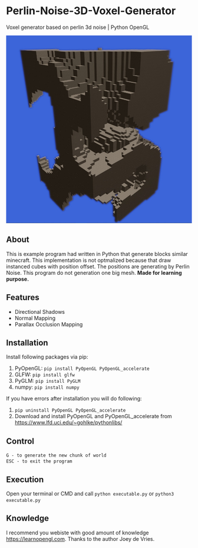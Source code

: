 # Perlin-Noise-3D-Voxel-Generator
Voxel generator based on perlin 3d noise | Python OpenGL

![Voxel Terrain Perlin Noise 3D](ss/chunk.jpg)

## About
This is example program had written in Python that generate blocks similar minecraft.
This implementation is not optmalized because that draw instanced cubes with position offset.
The positions are generating by Perlin Noise. This program do not generation one big mesh.
**Made for learning purpose.**

## Features
- Directional Shadows
- Normal Mapping
- Parallax Occlusion Mapping

## Installation
Install following packages via pip:
1. PyOpenGL: `pip install PyOpenGL PyOpenGL_accelerate`
2. GLFW: `pip install glfw`
3. PyGLM: `pip install PyGLM`
4. numpy: `pip install numpy`

If you have errors after installation you will do following:
1. `pip uninstall PyOpenGL PyOpenGL_accelerate`
2. Download and install PyOpenGL and PyOpenGL_accelerate from https://www.lfd.uci.edu/~gohlke/pythonlibs/

## Control
```
G - to generate the new chunk of world
ESC - to exit the program
```

## Execution
Open your terminal or CMD and call `python executable.py` or `python3 executable.py`

## Knowledge
I recommend you webiste with good amount of knowledge https://learnopengl.com. Thanks to the author Joey de Vries.
